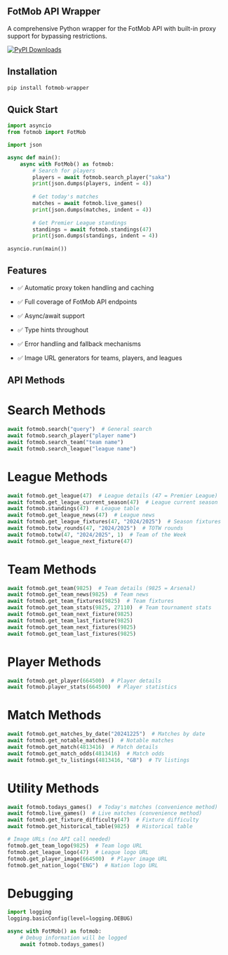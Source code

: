 ## FotMob API Wrapper

A comprehensive Python wrapper for the FotMob API with built-in proxy support for bypassing restrictions.

[![PyPI Downloads](https://static.pepy.tech/badge/fotmob-wrapper)](https://pepy.tech/projects/fotmob-wrapper)

## Installation

```py
pip install fotmob-wrapper
```

## Quick Start

```py
import asyncio
from fotmob import FotMob

import json

async def main():
    async with FotMob() as fotmob:
        # Search for players
        players = await fotmob.search_player("saka")
        print(json.dumps(players, indent = 4))
        
        # Get today's matches
        matches = await fotmob.live_games()
        print(json.dumps(matches, indent = 4))
        
        # Get Premier League standings
        standings = await fotmob.standings(47)
        print(json.dumps(standings, indent = 4))
        
asyncio.run(main())
```

## Features
- ✅ Automatic proxy token handling and caching

- ✅ Full coverage of FotMob API endpoints

- ✅ Async/await support

- ✅ Type hints throughout

- ✅ Error handling and fallback mechanisms

- ✅ Image URL generators for teams, players, and leagues

## API Methods

# Search Methods

```py
await fotmob.search("query")  # General search
await fotmob.search_player("player name")
await fotmob.search_team("team name")
await fotmob.search_league("league name")
```

# League Methods

```py
await fotmob.get_league(47)  # League details (47 = Premier League)
await fotmob.get_league_current_season(47)  # League current season
await fotmob.standings(47)  # League table
await fotmob.get_league_news(47)  # League news
await fotmob.get_league_fixtures(47, "2024/2025")  # Season fixtures
await fotmob.totw_rounds(47, "2024/2025")  # TOTW rounds
await fotmob.totw(47, "2024/2025", 1)  # Team of the Week
await fotmob.get_league_next_fixture(47)
```

# Team Methods

```py
await fotmob.get_team(9825)  # Team details (9825 = Arsenal)
await fotmob.get_team_news(9825)  # Team news
await fotmob.get_team_fixtures(9825)  # Team fixtures
await fotmob.get_team_stats(9825, 27110)  # Team tournament stats
await fotmob.get_team_next_fixture(9825)
await fotmob.get_team_last_fixture(9825)
await fotmob.get_team_next_fixtures(9825)
await fotmob.get_team_last_fixtures(9825)
```

# Player Methods

```py
await fotmob.get_player(664500)  # Player details
await fotmob.player_stats(664500)  # Player statistics
```

# Match Methods

```py
await fotmob.get_matches_by_date("20241225")  # Matches by date
await fotmob.get_notable_matches()  # Notable matches
await fotmob.get_match(4813416)  # Match details
await fotmob.get_match_odds(4813416)  # Match odds
await fotmob.get_tv_listings(4813416, "GB")  # TV listings
```

# Utility Methods

```py
await fotmob.todays_games()  # Today's matches (convenience method)
await fotmob.live_games()  # Live matches (convenience method)
await fotmob.get_fixture_difficulty(47)  # Fixture difficulty
await fotmob.get_historical_table(9825)  # Historical table

# Image URLs (no API call needed)
fotmob.get_team_logo(9825)  # Team logo URL
fotmob.get_league_logo(47)  # League logo URL
fotmob.get_player_image(664500)  # Player image URL
fotmob.get_nation_logo("ENG")  # Nation logo URL
```

# Debugging

```py
import logging
logging.basicConfig(level=logging.DEBUG)

async with FotMob() as fotmob:
    # Debug information will be logged
    await fotmob.todays_games()
```
